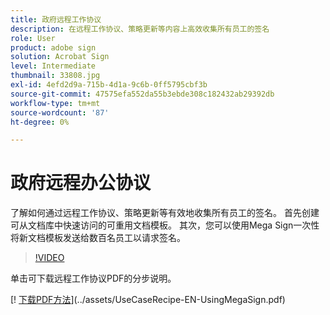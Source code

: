 ```yaml
---
title: 政府远程工作协议
description: 在远程工作协议、策略更新等内容上高效收集所有员工的签名
role: User
product: adobe sign
solution: Acrobat Sign
level: Intermediate
thumbnail: 33808.jpg
exl-id: 4efd2d9a-715b-4d1a-9c6b-0ff5795cbf3b
source-git-commit: 47575efa552da55b3ebde308c182432ab29392db
workflow-type: tm+mt
source-wordcount: '87'
ht-degree: 0%

---
```


# 政府远程办公协议

了解如何通过远程工作协议、策略更新等有效地收集所有员工的签名。 首先创建可从文档库中快速访问的可重用文档模板。 其次，您可以使用Mega Sign一次性将新文档模板发送给数百名员工以请求签名。

>[!VIDEO](https://video.tv.adobe.com/v/33808?hidetitle=true)

单击可下载远程工作协议PDF的分步说明。

[! [下载PDF方法](../assets/acrobat_PDF_96.png)](../assets/UseCaseRecipe-EN-UsingMegaSign.pdf)

